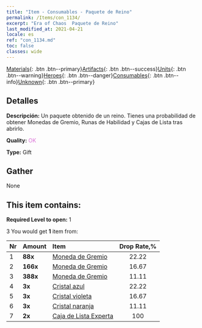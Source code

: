 ```yaml
---
title: "Item - Consumables - Paquete de Reino"
permalink: /Items/con_1134/
excerpt: "Era of Chaos  Paquete de Reino"
last_modified_at: 2021-04-21
locale: es
ref: "con_1134.md"
toc: false
classes: wide
---
```

 [Materials](/es/Items/){: .btn .btn--primary}[Artifacts](/es/Items/Artifacts/){: .btn .btn--success}[Units](/es/Items/Units/){: .btn .btn--warning}[Heroes](/es/Items/Heroes/){: .btn .btn--danger}[Consumables](/es/Items/Consumables/){: .btn .btn--info}[Unknown](/es/Items/Unknown/){: .btn .btn--primary}

## Detalles
 **Descripción:** Un paquete obtenido de un reino. Tienes una probabilidad de obtener Monedas de Gremio, Runas de Habilidad y Cajas de Lista tras abrirlo.

 **Quality:** <span style="color: #DA70D6">OK</span>

 **Type:** Gift

## Gather

  None

## This item contains:

 **Required Level to open:** 1

 3 You would get **1** item  from:

  | Nr | Amount |     Item    | Drop Rate,% |
  |:---|:-------|:------------|:---------:|
  | 1 |  **88x** | [Moneda de Gremio](/es/Items/con_896/) | 22.22 | 
  | 2 |  **166x** | [Moneda de Gremio](/es/Items/con_896/) | 16.67 | 
  | 3 |  **388x** | [Moneda de Gremio](/es/Items/con_896/) | 11.11 | 
  | 4 |  **3x** | [Cristal azul](/es/Items/con_716/) | 22.22 | 
  | 5 |  **3x** | [Cristal violeta](/es/Items/con_720/) | 16.67 | 
  | 6 |  **3x** | [Cristal naranja](/es/Items/con_730/) | 11.11 | 
  | 7 |  **2x** | [Caja de Lista Experta](/es/Items/con_760/) | 100 | 

